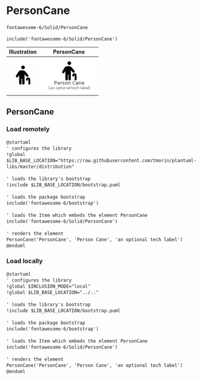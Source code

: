 # PersonCane


```text
fontawesome-6/Solid/PersonCane
```

```text
include('fontawesome-6/Solid/PersonCane')
```



| Illustration | PersonCane |
| :---: | :---: |
| ![illustration for Illustration](../../fontawesome-6/Solid/PersonCane.png) | ![illustration for PersonCane](../../fontawesome-6/Solid/PersonCane.Local.png) |




## PersonCane

### Load remotely
```plantuml
@startuml
' configures the library
!global $LIB_BASE_LOCATION="https://raw.githubusercontent.com/tmorin/plantuml-libs/master/distribution"

' loads the library's bootstrap
!include $LIB_BASE_LOCATION/bootstrap.puml

' loads the package bootstrap
include('fontawesome-6/bootstrap')

' loads the Item which embeds the element PersonCane
include('fontawesome-6/Solid/PersonCane')

' renders the element
PersonCane('PersonCane', 'Person Cane', 'an optional tech label')
@enduml
```

### Load locally
```plantuml
@startuml
' configures the library
!global $INCLUSION_MODE="local"
!global $LIB_BASE_LOCATION="../.."

' loads the library's bootstrap
!include $LIB_BASE_LOCATION/bootstrap.puml

' loads the package bootstrap
include('fontawesome-6/bootstrap')

' loads the Item which embeds the element PersonCane
include('fontawesome-6/Solid/PersonCane')

' renders the element
PersonCane('PersonCane', 'Person Cane', 'an optional tech label')
@enduml
```


